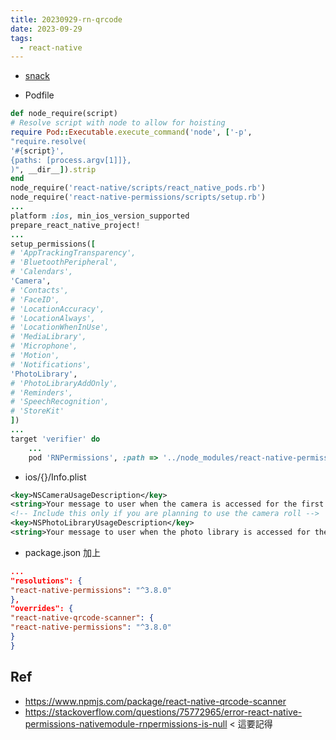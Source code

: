 ```yaml
---
title: 20230929-rn-qrcode
date: 2023-09-29
tags:
  - react-native
---
```



- [snack](https://snack.expo.dev/@alanhc/alantick-verifier)

- Podfile
```ruby
def node_require(script)
# Resolve script with node to allow for hoisting
require Pod::Executable.execute_command('node', ['-p',
"require.resolve(
'#{script}',
{paths: [process.argv[1]]},
)", __dir__]).strip
end
node_require('react-native/scripts/react_native_pods.rb')
node_require('react-native-permissions/scripts/setup.rb')
...
platform :ios, min_ios_version_supported
prepare_react_native_project!
...
setup_permissions([
# 'AppTrackingTransparency',
# 'BluetoothPeripheral',
# 'Calendars',
'Camera',
# 'Contacts',
# 'FaceID',
# 'LocationAccuracy',
# 'LocationAlways',
# 'LocationWhenInUse',
# 'MediaLibrary',
# 'Microphone',
# 'Motion',
# 'Notifications',
'PhotoLibrary',
# 'PhotoLibraryAddOnly',
# 'Reminders',
# 'SpeechRecognition',
# 'StoreKit'
])
...
target 'verifier' do
	...
	pod 'RNPermissions', :path => '../node_modules/react-native-permissions'
```
- ios/{}/Info.plist
```xml
<key>NSCameraUsageDescription</key>
<string>Your message to user when the camera is accessed for the first time</string>
<!-- Include this only if you are planning to use the camera roll -->
<key>NSPhotoLibraryUsageDescription</key>
<string>Your message to user when the photo library is accessed for the first time</string>
```
- package.json 加上
```json
...
"resolutions": {
"react-native-permissions": "^3.8.0"
},
"overrides": {
"react-native-qrcode-scanner": {
"react-native-permissions": "^3.8.0"
}
}
```
## Ref
- https://www.npmjs.com/package/react-native-qrcode-scanner
- https://stackoverflow.com/questions/75772965/error-react-native-permissions-nativemodule-rnpermissions-is-null < 這要記得